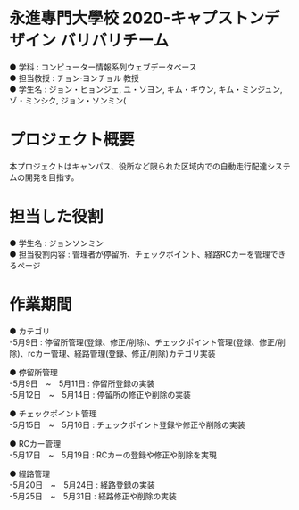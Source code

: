 # 永進專門大學校 2020-キャプストンデザイン バリバリチーム
 ● 学科 : コンピューター情報系列ウェブデータベース<br>
 ● 担当教授 : チョン·ヨンチョル 教授<br>
 ● 学生名 : ジョン・ヒョンジェ, ユ・ソヨン, キム・ギウン, キム・ミンジュン, ゾ・ミンシク, ジョン・ソンミン(<br> 
 
# プロジェクト概要
 本プロジェクトはキャンパス、役所など限られた区域内での自動走行配達システムの開発を目指す。

# 担当した役割
 ● 学生名 : ジョンソンミン<br> 
 ● 担当役割内容 : 管理者が停留所、チェックポイント、経路RCカーを管理できるページ
 
# 作業期間
 ● カテゴリ<br> 
  -5月9日 : 停留所管理(登録、修正/削除)、チェックポイント管理(登録、修正/削除)、rcカー管理、経路管理(登録、修正/削除)カテゴリ実装
  
 ● 停留所管理<br> 
  -5月9日　~　5月11日 : 停留所登録の実装<br>
  -5月12日　~　5月14日 : 停留所の修正や削除の実装<br>
 
 ● チェックポイント管理<br> 
  -5月15日　~　5月16日 :  チェックポイント登録や修正や削除の実装<br>
                  
 ● RCカー管理<br> 
  -5月17日　~　5月19日 : RCカーの登録や修正や削除を実現<br>
                  
 ● 経路管理<br> 
  -5月20日　~　5月24日 : 経路登録の実装<br>
  -5月25日　~　5月31日 : 経路修正や削除の実装<br>
